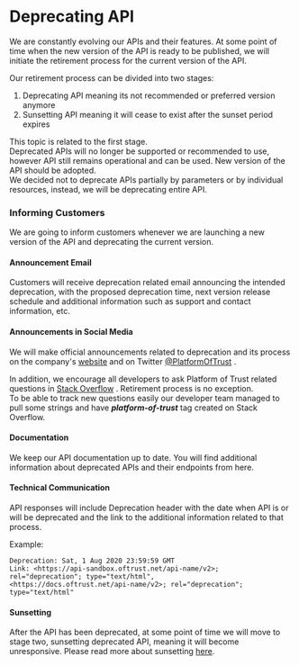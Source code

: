 # Deprecating API

We are constantly evolving our APIs and their features. At some point of time when the new version of the API is ready to be published, we will initiate the retirement process for the current version of the API.

Our retirement process can be divided into two stages:

1. Deprecating API meaning its not recommended or preferred version anymore
2. Sunsetting API meaning it will cease to exist after the sunset period expires

This topic is related to the first stage.  
Deprecated APIs will no longer be supported or recommended to use, however API still remains operational and can be used. New version of the API should be adopted.  
We decided not to deprecate APIs partially by parameters or by individual resources, instead, we will be deprecating entire API.

### **Informing Customers** <a id="user-content-**informing-customers**"></a>

We are going to inform customers whenever we are launching a new version of the API and deprecating the current version.

#### Announcement Email <a id="user-content-announcement-email"></a>

Customers will receive deprecation related email announcing the intended deprecation, with the proposed deprecation time, next version release schedule and additional information such as support and contact information, etc.

#### Announcements in Social Media <a id="user-content-announcements-in-social-media"></a>

We will make official announcements related to deprecation and its process on the company's [website](https://platformoftrust.net/en/)  and on Twitter [@PlatformOfTrust](https://twitter.com/platformoftrust?lang=en) .

In addition, we encourage all developers to ask Platform of Trust related questions in [Stack Overflow](https://stackoverflow.com/questions/65178330/how-can-i-get-the-data-from-a-data-product-using-platform-of-trust) . Retirement process is no exception.  
To be able to track new questions easily our developer team managed to pull some strings and have _**platform-of-trust**_ tag created on Stack Overflow.

#### Documentation <a id="user-content-documentation"></a>

We keep our API documentation up to date. You will find additional information about deprecated APIs and their endpoints from here.

#### Technical Communication <a id="user-content-technical-communication"></a>

API responses will include Deprecation header with the date when API is or will be deprecated and the link to the additional information related to that process.

Example:

```text
Deprecation: Sat, 1 Aug 2020 23:59:59 GMT 
Link: <https://api-sandbox.oftrust.net/api-name/v2>; rel="deprecation"; type="text/html", 
<https://docs.oftrust.net/api-name/v2>; rel="deprecation"; type="text/html"
```

#### Sunsetting <a id="user-content-sunsetting"></a>

After the API has been deprecated, at some point of time we will move to stage two, sunsetting deprecated API, meaning it will become unresponsive. Please read more about sunsetting [here](sunsetting-api.md).

